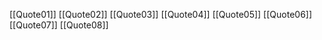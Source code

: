 [[Quote01]]
[[Quote02]]
[[Quote03]]
[[Quote04]]
[[Quote05]] 
[[Quote06]] 
[[Quote07]] 
[[Quote08]] 
